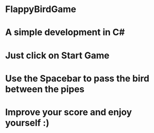 # FlappyBirdGame

# A simple development in C#

# Just click on Start Game 

# Use the Spacebar to pass the bird between the pipes

# Improve your score and enjoy yourself :)
